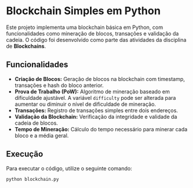 # Blockchain Simples em Python

Este projeto implementa uma blockchain básica em Python, com funcionalidades como mineração de blocos, transações e validação da cadeia. O código foi desenvolvido como parte das atividades da disciplina de **Blockchains**.

## Funcionalidades

- **Criação de Blocos:** Geração de blocos na blockchain com timestamp, transações e hash do bloco anterior.
- **Prova de Trabalho (PoW):** Algoritmo de mineração baseado em dificuldade ajustável. A variável `difficulty` pode ser alterada para aumentar ou diminuir o nível de dificuldade de mineração.
- **Transações:** Registro de transações simples entre dois endereços.
- **Validação da Blockchain:** Verificação da integridade e validade da cadeia de blocos.
- **Tempo de Mineração:** Cálculo do tempo necessário para minerar cada bloco e a média geral.

## Execução

Para executar o código, utilize o seguinte comando:
```
python blockchain.py
```
